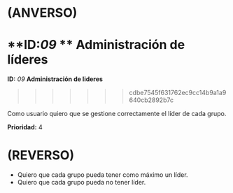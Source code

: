 # (ANVERSO)

**ID:*09* **  **Administración de líderes**
=======
**ID:** *09*  **Administración de lideres**
>>>>>>> cdbe7545f631762ec9cc14b9a1a9640cb2892b7c

Como usuario quiero que se gestione correctamente el líder de cada grupo.

**Prioridad:** 4


# (REVERSO)

* Quiero que cada grupo pueda tener como máximo un líder.
* Quiero que cada grupo pueda no tener líder.
